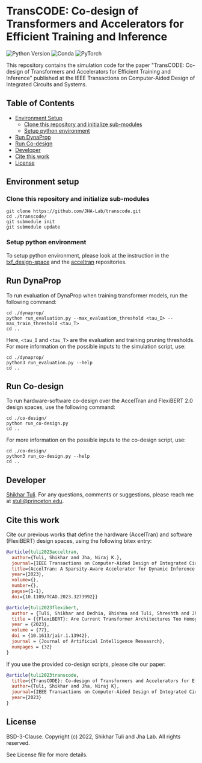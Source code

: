 # TransCODE: Co-design of Transformers and Accelerators for Efficient Training and Inference

![Python Version](https://img.shields.io/badge/python-v3.6%20%7C%20v3.7%20%7C%20v3.8-blue)
![Conda](https://img.shields.io/badge/conda%7Cconda--forge-v4.8.3-blue)
![PyTorch](https://img.shields.io/badge/pytorch-v1.8.1-e74a2b)

This repository contains the simulation code for the paper "TransCODE: Co-design of Transformers and Accelerators for Efficient Training and Inference" published at the IEEE Transactions on Computer-Aided Design of Integrated Circuits and Systems.

## Table of Contents
- [Environment Setup](#environment-setup)
  - [Clone this repository and initialize sub-modules](#clone-this-repository-and-initialize-sub-modules)
  - [Setup python environment](#setup-python-environment)
- [Run DynaProp](#run-dynaprop)
- [Run Co-design](#run-co-design)
- [Developer](#developer)
- [Cite this work](#cite-this-work)
- [License](#license)

## Environment setup

### Clone this repository and initialize sub-modules

```shell
git clone https://github.com/JHA-Lab/transcode.git
cd ./transcode/
git submodule init
git submodule update
```

### Setup python environment  

To setup python environment, please look at the instruction in the [txf_design-space](https://github.com/JHA-Lab/txf_design-space) and the [acceltran](https://github.com/JHA-Lab/acceltran) repositories.

## Run DynaProp

To run evaluation of DynaProp when training transformer models, run the following command:
```shell
cd ./dynaprop/
python run_evaluation.py --max_evaluation_threshold <tau_I> --max_train_threshold <tau_T>
cd ..
```
Here, `<tau_I` and `<tau_T>` are the evaluation and training pruning thresholds. For more information on the possible inputs to the simulation script, use:
```shell
cd ./dynaprop/
python3 run_evaluation.py --help
cd ..
```

## Run Co-design

To run hardware-software co-design over the AccelTran and FlexiBERT 2.0 design spaces, use the following command:
```shell
cd ./co-design/
python run_co-design.py
cd ..
```
For more information on the possible inputs to the co-design script, use:
```shell
cd ./co-design/
python3 run_co-design.py --help
cd ..
```

## Developer

[Shikhar Tuli](https://github.com/shikhartuli). For any questions, comments or suggestions, please reach me at [stuli@princeton.edu](mailto:stuli@princeton.edu).

## Cite this work

Cite our previous works that define the hardware (AccelTran) and software (FlexiBERT) design spaces, using the following bitex entry:
```bibtex
@article{tuli2023acceltran,
  author={Tuli, Shikhar and Jha, Niraj K.},
  journal={IEEE Transactions on Computer-Aided Design of Integrated Circuits and Systems}, 
  title={AccelTran: A Sparsity-Aware Accelerator for Dynamic Inference with Transformers}, 
  year={2023},
  volume={},
  number={},
  pages={1-1},
  doi={10.1109/TCAD.2023.3273992}}
```
```bibtex
@article{tuli2023flexibert, 
  author = {Tuli, Shikhar and Dedhia, Bhishma and Tuli, Shreshth and Jha, Niraj K.}, 
  title = {{FlexiBERT}: Are Current Transformer Architectures Too Homogeneous and Rigid?}, 
  year = {2023},
  volume = {77}, 
  doi = {10.1613/jair.1.13942}, 
  journal = {Journal of Artificial Intelligence Reseasrch},
  numpages = {32}
}
```
If you use the provided co-design scripts, please cite our paper:
```bibtex
@article{tuli2023transcode,
  title={{TransCODE}: Co-design of Transformers and Accelerators for Efficient Training and Inference},
  author={Tuli, Shikhar and Jha, Niraj K},
  journal={IEEE Transactions on Computer-Aided Design of Integrated Circuits and Systems}, 
  year={2023}
}
```

## License

BSD-3-Clause. 
Copyright (c) 2022, Shikhar Tuli and Jha Lab.
All rights reserved.

See License file for more details.
